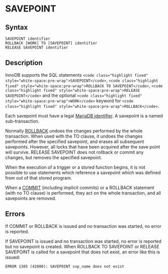 
# SAVEPOINT

## Syntax


```
SAVEPOINT identifier
ROLLBACK [WORK] TO [SAVEPOINT] identifier
RELEASE SAVEPOINT identifier
```


## Description


InnoDB supports the SQL statements `<code class="highlight fixed" style="white-space:pre-wrap">SAVEPOINT</code>`,
`<code class="highlight fixed" style="white-space:pre-wrap">ROLLBACK TO SAVEPOINT</code>`, `<code class="highlight fixed" style="white-space:pre-wrap">RELEASE SAVEPOINT</code>`
and the optional `<code class="highlight fixed" style="white-space:pre-wrap">WORK</code>` keyword for
`<code class="highlight fixed" style="white-space:pre-wrap">ROLLBACK</code>`.


Each savepoint must have a legal [MariaDB identifier](../../sql-language-structure/identifier-names.md). A savepoint is a named sub-transaction.


Normally [ROLLBACK](rollback.md) undoes the changes performed by the whole transaction. When used with the TO clause, it undoes the changes performed after the specified savepoint, and erases all subsequent savepoints. However, all locks that have been acquired after the save point will survive. RELEASE SAVEPOINT does not rollback or commit any changes, but removes the specified savepoint.


When the execution of a trigger or a stored function begins, it is not possible to use statements which reference a savepoint which was defined from out of that stored program.


When a [COMMIT](commit.md) (including implicit commits) or a ROLLBACK statement (with no TO clause) is performed, they act on the whole transaction, and all savepoints are removed.


## Errors


If COMMIT or ROLLBACK is issued and no transaction was started, no error is reported.


If SAVEPOINT is issued and no transaction was started, no error is reported but no savepoint is created. When ROLLBACK TO SAVEPOINT or RELEASE SAVEPOINT is called for a savepoint that does not exist, an error like this is issued:


```
ERROR 1305 (42000): SAVEPOINT svp_name does not exist
```
